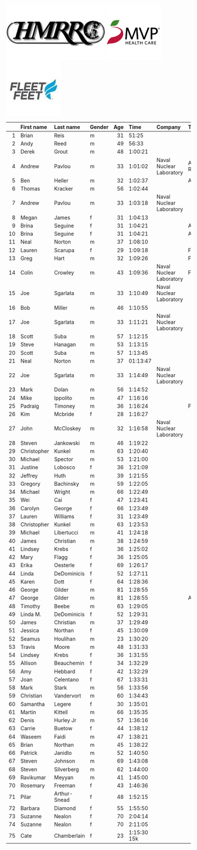![image](hmrrc_65h.jpg) ![image](MVP-1.jpg)  ![image](FF_Logo_Stacked_7-150x118.jpg)  

|    | First name   | Last name    | Gender   |   Age | Time        | Company                  | Team               |   age_grade |
|---:|:-------------|:-------------|:---------|------:|:------------|:-------------------------|:-------------------|------------:|
|  1 | Brian        | Reis         | m        |    31 | 51:25       |                          |                    |       78.96 |
|  2 | Andy         | Reed         | m        |    49 | 56:33       |                          |                    |       79.93 |
|  3 | Derek        | Grout        | m        |    48 | 1:00:21     |                          |                    |       74.27 |
|  4 | Andrew       | Pavlou       | m        |    33 | 1:01:02     | Naval Nuclear Laboratory | Adirondack Runners |       66.66 |
|  5 | Ben          | Heller       | m        |    32 | 1:02:37     |                          | AREEP              |       64.88 |
|  6 | Thomas       | Kracker      | m        |    56 | 1:02:44     |                          |                    |       76.63 |
|  7 | Andrew       | Pavlou       | m        |    33 | 1:03:18     | Naval Nuclear Laboratory |                    |       64.27 |
|  8 | Megan        | James        | f        |    31 | 1:04:13     |                          |                    |       71.13 |
|  9 | Brina        | Seguine      | f        |    31 | 1:04:21     |                          | AREEP              |       70.99 |
| 10 | Brina        | Seguine      | f        |    31 | 1:04:21     |                          | AREEP              |       70.99 |
| 11 | Neal         | Norton       | m        |    37 | 1:08:10     |                          |                    |       60.48 |
| 12 | Lauren       | Scarupa      | f        |    29 | 1:09:18     |                          | Fleet Feet         |       65.79 |
| 13 | Greg         | Hart         | m        |    32 | 1:09:26     |                          | Fleet Feet         |       58.51 |
| 14 | Colin        | Crowley      | m        |    43 | 1:09:36     | Naval Nuclear Laboratory | Fleet Feet         |       61.79 |
| 15 | Joe          | Sgarlata     | m        |    33 | 1:10:49     | Naval Nuclear Laboratory |                    |       57.45 |
| 16 | Bob          | Miller       | m        |    46 | 1:10:55     |                          |                    |       62.15 |
| 17 | Joe          | Sgarlata     | m        |    33 | 1:11:21     | Naval Nuclear Laboratory |                    |       57.02 |
| 18 | Scott        | Suba         | m        |    57 | 1:12:15     |                          |                    |       67.14 |
| 19 | Steve        | Hanagan      | m        |    53 | 1:13:15     |                          |                    |       63.89 |
| 20 | Scott        | Suba         | m        |    57 | 1:13:45     |                          |                    |       65.77 |
| 21 | Neal         | Norton       | m        |    37 | 01:13:47    |                          |                    |       55.87 |
| 22 | Joe          | Sgarlata     | m        |    33 | 1:14:49     | Naval Nuclear Laboratory |                    |       54.38 |
| 23 | Mark         | Dolan        | m        |    56 | 1:14:52     |                          |                    |       64.21 |
| 24 | Mike         | Ippolito     | m        |    47 | 1:16:16     |                          |                    |       58.28 |
| 25 | Padraig      | Timoney      | m        |    36 | 1:16:24     |                          | Fleet Feet         |       53.72 |
| 26 | Kim          | Mcbride      | f        |    28 | 1:16:27     |                          |                    |       59.62 |
| 27 | John         | McCloskey    | m        |    32 | 1:16:58     | Naval Nuclear Laboratory |                    |       52.78 |
| 28 | Steven       | Jankowski    | m        |    46 | 1:19:22     |                          |                    |       55.53 |
| 29 | Christopher  | Kunkel       | m        |    63 | 1:20:40     |                          |                    |       63.62 |
| 30 | Michael      | Spector      | m        |    53 | 1:21:00     |                          |                    |       57.78 |
| 31 | Justine      | Lobosco      | f        |    36 | 1:21:09     |                          |                    |       57.04 |
| 32 | Jeffrey      | Huth         | m        |    39 | 1:21:55     |                          |                    |       50.91 |
| 33 | Gregory      | Bachinsky    | m        |    59 | 1:22:05     |                          |                    |       60.2  |
| 34 | Michael      | Wright       | m        |    66 | 1:22:49     |                          |                    |       63.83 |
| 35 | Wei          | Cai          | f        |    47 | 1:23:41     |                          |                    |       59.69 |
| 36 | Carolyn      | George       | f        |    66 | 1:23:49     |                          |                    |       75.56 |
| 37 | Lauren       | Williams     | f        |    31 | 1:23:49     |                          |                    |       54.5  |
| 38 | Christopher  | Kunkel       | m        |    63 | 1:23:53     |                          |                    |       61.18 |
| 39 | Michael      | Libertucci   | m        |    41 | 1:24:18     |                          |                    |       50.2  |
| 40 | James        | Christian    | m        |    38 | 1:24:59     |                          |                    |       48.77 |
| 41 | Lindsey      | Krebs        | f        |    36 | 1:25:02     |                          |                    |       54.44 |
| 42 | Mary         | Flagg        | f        |    36 | 1:25:05     |                          |                    |       54.41 |
| 43 | Erika        | Oesterle     | f        |    69 | 1:26:17     |                          |                    |       76.65 |
| 44 | Linda        | DeDominicis  | f        |    52 | 1:27:11     |                          |                    |       60.62 |
| 45 | Karen        | Dott         | f        |    64 | 1:28:36     |                          |                    |       69.51 |
| 46 | George       | Gilder       | m        |    81 | 1:28:55     |                          |                    |       74.56 |
| 47 | George       | Gilder       | m        |    81 | 1:28:55     |                          | AREEP              |       74.56 |
| 48 | Timothy      | Beebe        | m        |    63 | 1:29:05     |                          |                    |       57.61 |
| 49 | Linda M.     | DeDominicis  | f        |    52 | 1:29:31     |                          |                    |       59.04 |
| 50 | James        | Christian    | m        |    37 | 1:29:49     |                          |                    |       45.9  |
| 51 | Jessica      | Northan      | f        |    45 | 1:30:09     |                          |                    |       54.37 |
| 52 | Seamus       | Houlihan     | m        |    23 | 1:30:20     |                          |                    |       44.94 |
| 53 | Travis       | Moore        | m        |    48 | 1:31:33     |                          |                    |       48.96 |
| 54 | Lindsey      | Krebs        | f        |    36 | 1:31:55     |                          |                    |       50.36 |
| 55 | Allison      | Beauchemin   | f        |    34 | 1:32:29     |                          |                    |       49.72 |
| 56 | Amy          | Hebbard      | f        |    42 | 1:32:29     |                          |                    |       51.73 |
| 57 | Joan         | Celentano    | f        |    67 | 1:33:31     |                          |                    |       68.69 |
| 58 | Mark         | Stark        | m        |    56 | 1:33:56     |                          |                    |       51.17 |
| 59 | Christian    | Vandervort   | m        |    60 | 1:34:43     |                          |                    |       52.66 |
| 60 | Samantha     | Legere       | f        |    30 | 1:35:01     |                          |                    |       48.02 |
| 61 | Martin       | Kittell      | m        |    66 | 1:35:35     |                          |                    |       55.3  |
| 62 | Denis        | Hurley Jr    | m        |    57 | 1:36:16     |                          |                    |       50.39 |
| 63 | Carrie       | Buetow       | f        |    44 | 1:38:12     |                          |                    |       49.48 |
| 64 | Waseem       | Faidi        | m        |    47 | 1:38:21     |                          |                    |       45.19 |
| 65 | Brian        | Northan      | m        |    45 | 1:38:22     |                          |                    |       44.44 |
| 66 | Patrick      | Janidlo      | m        |    52 | 1:40:50     |                          |                    |       46    |
| 67 | Steven       | Johnson      | m        |    69 | 1:43:08     |                          |                    |       52.83 |
| 68 | Steven       | Silverberg   | m        |    62 | 1:44:00     |                          |                    |       48.88 |
| 69 | Ravikumar    | Meyyan       | m        |    41 | 1:45:00     |                          |                    |       40.3  |
| 70 | Rosemary     | Freeman      | f        |    43 | 1:46:36     |                          |                    |       45.22 |
| 71 | Pilar        | Arthur-Snead | f        |    48 | 1:52:15     |                          |                    |       44.97 |
| 72 | Barbara      | Diamond      | f        |    55 | 1:55:50     |                          |                    |       47.3  |
| 73 | Suzanne      | Nealon       | f        |    70 | 2:04:14     |                          |                    |       54.03 |
| 74 | Suzanne      | Nealon       | f        |    70 | 2:11:05     |                          |                    |       51.21 |
| 75 | Cate         | Chamberlain  | f        |    23 | 1:15:30 15k |                          |                    |        2.73 |